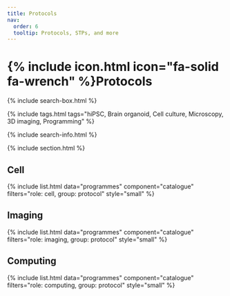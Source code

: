 ```yaml
---
title: Protocols
nav:
  order: 6
  tooltip: Protocols, STPs, and more
---
```


# {% include icon.html icon="fa-solid fa-wrench" %}Protocols

{% include search-box.html %}

{% include tags.html tags="hiPSC, Brain organoid, Cell culture, Microscopy, 3D imaging, Programming" %}

{% include search-info.html %}

{% include section.html %}

## Cell

{% include list.html data="programmes" component="catalogue" filters="role: cell, group: protocol" style="small" %}

## Imaging

{% include list.html data="programmes" component="catalogue" filters="role: imaging, group: protocol" style="small" %}

## Computing

{% include list.html data="programmes" component="catalogue" filters="role: computing, group: protocol" style="small" %}
